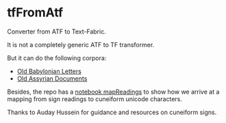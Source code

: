# tfFromAtf

Converter from ATF to Text-Fabric.

It is not a completely generic ATF to TF transformer.

But it can do the following corpora:

*   [Old Babylonian Letters](https://github.com/Nino-cunei/oldbabylonian)
*   [Old Assyrian Documents](https://github.com/Nino-cunei/oldassyrian)

Besides, the repo has a
[notebook mapReadings](https://nbviewer.jupyter.org/github/Nino-cunei/tfFromAtf/blob/master/programs/mapReadings.ipynb)
to show how we arrive at a mapping from sign readings
to cuneiform unicode characters.

Thanks to Auday Hussein for guidance and resources on cuneiform signs.